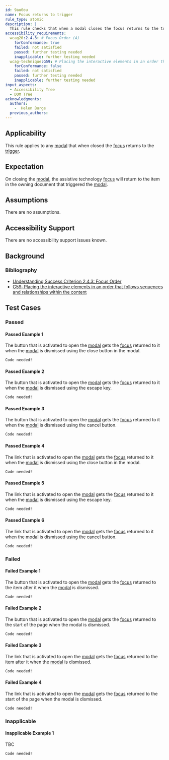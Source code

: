 ```yaml
---
id: 9au0ou
name: Focus returns to trigger
rule_type: atomic
description: |
  This rule checks that when a modal closes the focus returns to the trigger that opened the modal.
accessibility_requirements:
  wcag20:2.4.3: # Focus Order (A)
    forConformance: true
    failed: not satisfied
    passed: further testing needed
    inapplicable: further testing needed
  wcag-technique:G59: # Placing the interactive elements in an order that follows sequences and relationships within the content
    forConformance: false
    failed: not satisfied
    passed: further testing needed
    inapplicable: further testing needed
input_aspects:
  - Accessibility Tree
  - DOM Tree
acknowledgments:
  authors:
    -  Helen Burge
  previous_authors:
---
```


## Applicability

This rule applies to any [modal][] that when closed the [focus][] returns to the [trigger][].

## Expectation

On closing the [modal][], the assistive technology [focus][] will return to the item in the owning document that triggered the [modal][].

## Assumptions

There are no assumptions.

## Accessibility Support

There are no accessibility support issues known.

## Background

### Bibliography

- [Understanding Success Criterion 2.4.3: Focus Order](https://www.w3.org/WAI/WCAG21/Understanding/focus-order.html)
- [G59: Placing the interactive elements in an order that follows sequences and relationships within the content](https://www.w3.org/WAI/WCAG21/Techniques/general/G59)

## Test Cases

### Passed

#### Passed Example 1

The button that is activated to open the [modal][] gets the [focus][] returned to it when the [modal][] is dismissed using the close button in the modal.

```html
Code needed!
```

#### Passed Example 2

The button that is activated to open the [modal][] gets the [focus][] returned to it when the [modal][] is dismissed using the escape key.

```html
Code needed!
```

#### Passed Example 3

The button that is activated to open the [modal][] gets the [focus][] returned to it when the [modal][] is dismissed using the cancel button.

```html
Code needed!
```

#### Passed Example 4

The link that is activated to open the [modal][] gets the [focus][] returned to it when the [modal][] is dismissed using the close button in the modal.

```html
Code needed!
```

#### Passed Example 5

The link that is activated to open the [modal][] gets the [focus][] returned to it when the [modal][] is dismissed using the escape key.

```html
Code needed!
```

#### Passed Example 6

The link that is activated to open the [modal][] gets the [focus][] returned to it when the [modal][] is dismissed using the cancel button.

```html
Code needed!
```

### Failed

#### Failed Example 1
The button that is activated to open the [modal][] gets the [focus][] returned to the item after it when the [modal][] is dismissed.

```html
Code needed!
```

#### Failed Example 2
The button that is activated to open the [modal][] gets the [focus][] returned to the start of the page when the modal is dismissed.

```html
Code needed!
```

#### Failed Example 3
The link that is activated to open the [modal][] gets the [focus][] returned to the item after it when the [modal][] is dismissed.

```html
Code needed!
```

#### Failed Example 4
The link that is activated to open the [modal][] gets the [focus][] returned to the start of the page when the modal is dismissed.

```html
Code needed!
```

### Inapplicable

#### Inapplicable Example 1
TBC

```html
Code needed!
```

[trigger]: #trigger 'Definition of trigger'
[focus]: #focus 'Definition of focus'
[html]: #namespaced-element
[modal]: https://www.w3.org/WAI/ARIA/apg/patterns/dialogmodal/
